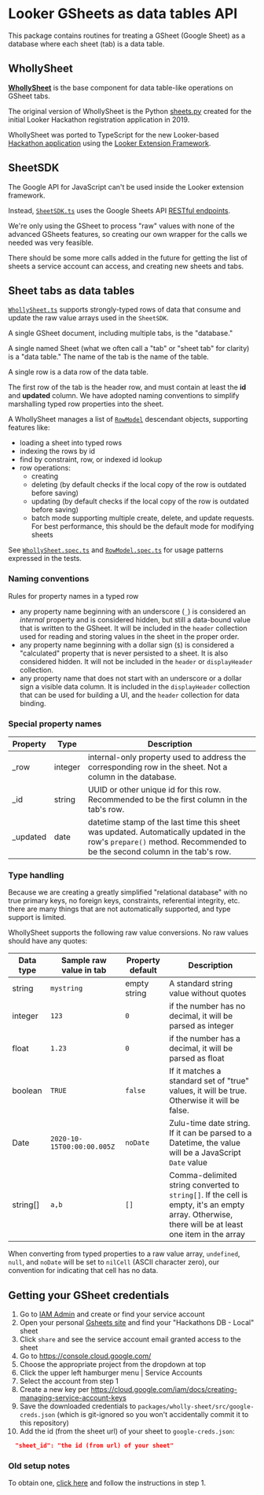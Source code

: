 # Looker GSheets as data tables API

This package contains routines for treating a GSheet (Google Sheet) as a database where each sheet (tab) is a data table.

## WhollySheet

[**WhollySheet**](src/WhollySheet.ts) is the base component for data table-like operations on GSheet tabs.

The original version of WhollySheet is the Python [sheets.py](/examples/python/hackathon_app/sheets.py) created for the initial Looker Hackathon registration application in 2019.

WhollySheet was ported to TypeScript for the new Looker-based [Hackathon application](/packages/hackathon) using the [Looker Extension Framework](https://docs.looker.com/data-modeling/extension-framework/extension-framework-intro).

## SheetSDK

The Google API for JavaScript can't be used inside the Looker extension framework.

Instead, [`SheetSDK.ts`](src/SheetSDK.ts) uses the Google Sheets API [RESTful endpoints](https://developers.google.com/sheets/api/reference/rest).

We're only using the GSheet to process "raw" values with none of the advanced GSheets features, so creating our own wrapper for the calls we needed was very feasible.

There should be some more calls added in the future for getting the list of sheets a service account can access, and creating new sheets and tabs.

## Sheet tabs as data tables

[`WhollySheet.ts`](src/WhollySheet.ts) supports strongly-typed rows of data that consume and update the raw value arrays used in the `SheetSDK`.

A single GSheet document, including multiple tabs, is the "database."

A single named Sheet (what we often call a "tab" or "sheet tab" for clarity) is a "data table." The name of the tab is the name of the table.

A single row is a data row of the data table.

The first row of the tab is the header row, and must contain at least the **id** and **updated** column. We have adopted naming conventions to simplify marshalling typed row properties into the sheet.

A WhollySheet manages a list of [`RowModel`](src/RowModel.ts) descendant objects, supporting features like:

- loading a sheet into typed rows
- indexing the rows by id
- find by constraint, row, or indexed id lookup
- row operations:
  - creating
  - deleting (by default checks if the local copy of the row is outdated before saving)
  - updating (by default checks if the local copy of the row is outdated before saving)
  - batch mode supporting multiple create, delete, and update requests. For best performance, this should be the default mode for modifying sheets

See [`WhollySheet.spec.ts`](src/WhollySheet.spec.ts) and [`RowModel.spec.ts`](src/RowModel.spec.ts) for usage patterns expressed in the tests.

### Naming conventions

Rules for property names in a typed row

- any property name beginning with an underscore (`_`) is considered an _internal_ property and is considered hidden, but still a data-bound value that is written to the GSheet. It will be included in the `header` collection used for reading and storing values in the sheet in the proper order.
- any property name beginning with a dollar sign (`$`) is considered a "calculated" property that is never persisted to a sheet. It is also considered hidden. It will not be included in the `header` or `displayHeader` collection.
- any property name that does not start with an underscore or a dollar sign a visible data column. It is included in the `displayHeader` collection that can be used for building a UI, and the `header` collection for data binding.

### Special property names

| Property  | Type    | Description                                                                                                                                                          |
| --------- | ------- | -------------------------------------------------------------------------------------------------------------------------------------------------------------------- |
| \_row     | integer | internal-only property used to address the corresponding row in the sheet. Not a column in the database.                                                             |
| \_id      | string  | UUID or other unique id for this row. Recommended to be the first column in the tab's row.                                                                           |
| \_updated | date    | datetime stamp of the last time this sheet was updated. Automatically updated in the row's `prepare()` method. Recommended to be the second column in the tab's row. |

### Type handling

Because we are creating a greatly simplified "relational database" with no true primary keys, no foreign keys, constraints, referential integrity, etc. there are many things that are not automatically supported, and type support is limited.

WhollySheet supports the following raw value conversions. No raw values should have any quotes:

| Data type | Sample raw value in tab    | Property default | Description                                                                                                                                        |
| --------- | -------------------------- | ---------------- | -------------------------------------------------------------------------------------------------------------------------------------------------- |
| string    | `mystring`                 | empty string     | A standard string value without quotes                                                                                                             |
| integer   | `123`                      | `0`              | if the number has no decimal, it will be parsed as integer                                                                                         |
| float     | `1.23`                     | `0`              | if the number has a decimal, it will be parsed as float                                                                                            |
| boolean   | `TRUE`                     | `false`          | If it matches a standard set of "true" values, it will be true. Otherwise it will be false.                                                        |
| Date      | `2020-10-15T00:00:00.005Z` | `noDate`         | Zulu-time date string. If it can be parsed to a Datetime, the value will be a JavaScript `Date` value                                              |
| string[]  | `a,b`                      | `[]`             | Comma-delimited string converted to `string[]`. If the cell is empty, it's an empty array. Otherwise, there will be at least one item in the array |

When converting from typed properties to a raw value array, `undefined`, `null`, and `noDate` will be set to `nilCell` (ASCII character zero), our convention for indicating that cell has no data.

## Getting your GSheet credentials

1. Go to [IAM Admin](https://console.cloud.google.com/projectselector2/iam-admin/serviceaccounts?supportedpurview=project) and create or find your service account
1. Open your personal [Gsheets site](https://sheets.google.com) and find your "Hackathons DB - Local" sheet
1. Click `share` and see the service account email granted access to the sheet
1. Go to https://console.cloud.google.com/
1. Choose the appropriate project from the dropdown at top
1. Click the upper left hamburger menu | Service Accounts
1. Select the account from step 1
1. Create a new key per https://cloud.google.com/iam/docs/creating-managing-service-account-keys
1. Save the downloaded credentials to `packages/wholly-sheet/src/google-creds.json` (which is git-ignored so you won't accidentally commit it to this repository)
1. Add the id (from the sheet url) of your sheet to `google-creds.json`:

```json
  "sheet_id": "the id (from url) of your sheet"
```

### Old setup notes

To obtain one, [click here](https://developers.google.com/sheets/api/quickstart/js) and follow the instructions in step 1.
